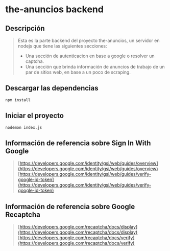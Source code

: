 # the-anuncios backend



## Descripción
> Esta es la parte backend del proyecto the-anuncios, un servidor en nodejs que tiene las siguientes secciones:
> * Una sección de autenticacion en base a google o resolver un captcha.
> * Una sección que brinda información de anuncios de trabajo de un par de sitios web, en base a un poco de scraping.



## Descargar las dependencias
```
npm install
```

## Iniciar el proyecto
```
nodemon index.js
```

## Información de referencia sobre Sign In With Google 

> [https://developers.google.com/identity/gsi/web/guides/overview](https://developers.google.com/identity/gsi/web/guides/overview)<br/>
> [https://developers.google.com/identity/gsi/web/guides/verify-google-id-token](https://developers.google.com/identity/gsi/web/guides/verify-google-id-token)


## Información de referencia sobre Google Recaptcha

> [https://developers.google.com/recaptcha/docs/display](https://developers.google.com/recaptcha/docs/display) <br/>
> [https://developers.google.com/recaptcha/docs/verify](https://developers.google.com/recaptcha/docs/verify)

